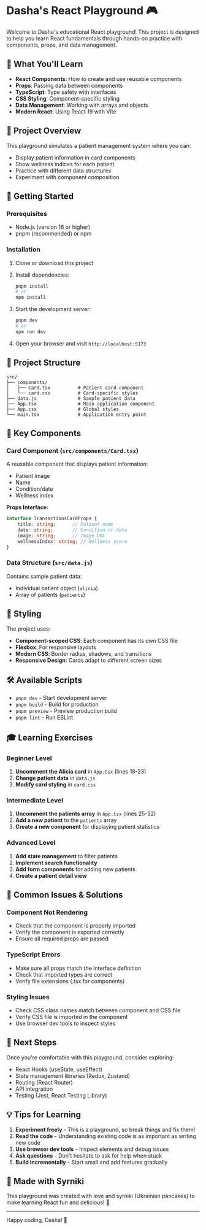 # Dasha's React Playground 🎮

Welcome to Dasha's educational React playground! This project is designed to help you learn React fundamentals through hands-on practice with components, props, and data management.

## 🎯 What You'll Learn

- **React Components**: How to create and use reusable components
- **Props**: Passing data between components
- **TypeScript**: Type safety with interfaces
- **CSS Styling**: Component-specific styling
- **Data Management**: Working with arrays and objects
- **Modern React**: Using React 19 with Vite

## 🏥 Project Overview

This playground simulates a patient management system where you can:
- Display patient information in card components
- Show wellness indices for each patient
- Practice with different data structures
- Experiment with component composition

## 🚀 Getting Started

### Prerequisites
- Node.js (version 16 or higher)
- pnpm (recommended) or npm

### Installation

1. Clone or download this project
2. Install dependencies:
   ```bash
   pnpm install
   # or
   npm install
   ```

3. Start the development server:
   ```bash
   pnpm dev
   # or
   npm run dev
   ```

4. Open your browser and visit `http://localhost:5173`

## 📁 Project Structure

```
src/
├── components/
│   ├── Card.tsx          # Patient card component
│   └── card.css          # Card-specific styles
├── data.js               # Sample patient data
├── App.tsx               # Main application component
├── App.css               # Global styles
└── main.tsx              # Application entry point
```

## 🧩 Key Components

### Card Component (`src/components/Card.tsx`)
A reusable component that displays patient information:
- Patient image
- Name
- Condition/date
- Wellness index

**Props Interface:**
```typescript
interface TransactionsCardProps {
    title: string;      // Patient name
    date: string;       // Condition or date
    image: string;      // Image URL
    wellnessIndex: string; // Wellness score
}
```

### Data Structure (`src/data.js`)
Contains sample patient data:
- Individual patient object (`alicia`)
- Array of patients (`patients`)

## 🎨 Styling

The project uses:
- **Component-scoped CSS**: Each component has its own CSS file
- **Flexbox**: For responsive layouts
- **Modern CSS**: Border radius, shadows, and transitions
- **Responsive Design**: Cards adapt to different screen sizes

## 🛠️ Available Scripts

- `pnpm dev` - Start development server
- `pnpm build` - Build for production
- `pnpm preview` - Preview production build
- `pnpm lint` - Run ESLint

## 🎓 Learning Exercises

### Beginner Level
1. **Uncomment the Alicia card** in `App.tsx` (lines 18-23)
2. **Change patient data** in `data.js`
3. **Modify card styling** in `card.css`

### Intermediate Level
1. **Uncomment the patients array** in `App.tsx` (lines 25-32)
2. **Add a new patient** to the `patients` array
3. **Create a new component** for displaying patient statistics

### Advanced Level
1. **Add state management** to filter patients
2. **Implement search functionality**
3. **Add form components** for adding new patients
4. **Create a patient detail view**

## 🐛 Common Issues & Solutions

### Component Not Rendering
- Check that the component is properly imported
- Verify the component is exported correctly
- Ensure all required props are passed

### TypeScript Errors
- Make sure all props match the interface definition
- Check that imported types are correct
- Verify file extensions (.tsx for components)

### Styling Issues
- Check CSS class names match between component and CSS file
- Verify CSS file is imported in the component
- Use browser dev tools to inspect styles

## 🎯 Next Steps

Once you're comfortable with this playground, consider exploring:
- React Hooks (useState, useEffect)
- State management libraries (Redux, Zustand)
- Routing (React Router)
- API integration
- Testing (Jest, React Testing Library)

## 💡 Tips for Learning

1. **Experiment freely** - This is a playground, so break things and fix them!
2. **Read the code** - Understanding existing code is as important as writing new code
3. **Use browser dev tools** - Inspect elements and debug issues
4. **Ask questions** - Don't hesitate to ask for help when stuck
5. **Build incrementally** - Start small and add features gradually

## 🍰 Made with Syrniki

This playground was created with love and syrniki (Ukrainian pancakes) to make learning React fun and delicious! 🥞

---

Happy coding, Dasha! 🚀